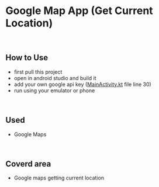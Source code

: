 # Google Map App (Get Current Location)
<br>

## How to Use
* first pull this project
* open in android studio and build it
* add your own google api key ([MainActivity.kt](./app/src/main/AndroidManifest.xml) file line 30)
* run using your emulator or phone
<br>

## Used
* Google Maps
<br>

## Coverd area
* Google maps getting current location
<br>

